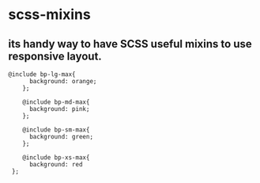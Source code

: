 # scss-mixins

## its handy way to have SCSS useful mixins to use responsive layout.


    @include bp-lg-max{
          background: orange;
        };
        
        @include bp-md-max{
          background: pink;
        };
        
        @include bp-sm-max{
          background: green;
        };
        
        @include bp-xs-max{
          background: red
     };

   
   


